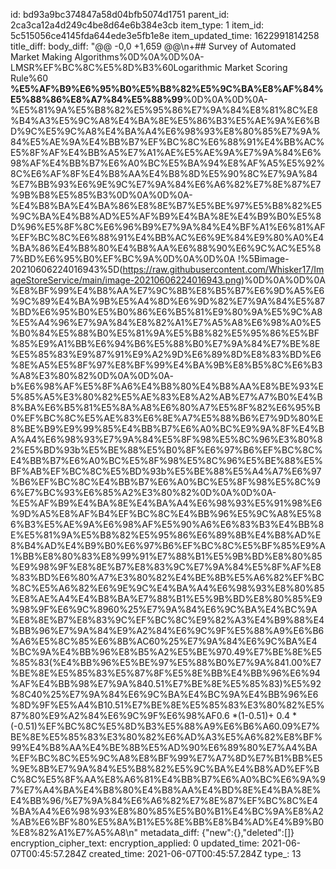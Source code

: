 id: bd93a9bc374847a58d04bfb5074d1751
parent_id: 2ca3ca12a4d249c4be8d64e6b384e3cb
item_type: 1
item_id: 5c515056ce4145fda644ede3e5fb1e8e
item_updated_time: 1622991814258
title_diff: 
body_diff: "@@ -0,0 +1,659 @@\\n+## Survey of Automated Market Making Algorithms%0D%0A%0D%0A- LMSR%EF%BC%8C%E5%8D%B3%60Logarithmic Market Scoring Rule%60 **%E5%AF%B9%E6%95%B0%E5%B8%82%E5%9C%BA%E8%AF%84%E5%88%86%E8%A7%84%E5%88%99**%0D%0A%0D%0A- %E5%81%9A%E5%B8%82%E5%95%86%E7%9A%84%E8%81%8C%E8%B4%A3%E5%9C%A8%E4%BA%8E%E5%86%B3%E5%AE%9A%E6%BD%9C%E5%9C%A8%E4%BA%A4%E6%98%93%E8%80%85%E7%9A%84%E5%AE%9A%E4%BB%B7%EF%BC%8C%E6%88%91%E4%BB%AC%E5%8F%AF%E4%BB%A5%E7%A1%AE%E5%AE%9A%E7%9A%84%E6%98%AF%E4%BB%B7%E6%A0%BC%E5%BA%94%E8%AF%A5%E5%92%8C%E6%AF%8F%E4%B8%AA%E4%B8%8D%E5%90%8C%E7%9A%84%E7%BB%93%E6%9E%9C%E7%9A%84%E6%A6%82%E7%8E%87%E7%9B%B8%E5%85%B3%0D%0A%0D%0A- %E4%B8%BA%E4%BA%86%E8%8E%B7%E5%BE%97%E5%B8%82%E5%9C%BA%E4%B8%AD%E5%AF%B9%E4%BA%8E%E4%B9%B0%E5%8D%96%E5%8F%8C%E6%96%B9%E7%9A%84%E4%BF%A1%E6%81%AF%EF%BC%8C%E6%88%91%E4%BB%AC%E6%9E%84%E9%80%A0%E4%BA%86%E4%B8%80%E4%B8%AA%E6%88%90%E6%9C%AC%E5%87%BD%E6%95%B0%EF%BC%9A%0D%0A%0D%0A  !%5Bimage-20210606224016943%5D(https://raw.githubusercontent.com/Whisker17/ImageStoreService/main/image-20210606224016943.png)%0D%0A%0D%0A  %E8%BF%99%E4%B8%AA%E7%9C%8B%E8%B5%B7%E6%9D%A5%E6%9C%89%E4%BA%9B%E5%A4%8D%E6%9D%82%E7%9A%84%E5%87%BD%E6%95%B0%E5%B0%86%E6%B5%81%E9%80%9A%E5%9C%A8%E5%A4%96%E7%9A%84%E8%82%A1%E7%A5%A8%E6%98%A0%E5%B0%84%E5%88%B0%E5%81%9A%E5%B8%82%E5%95%86%E5%BF%85%E9%A1%BB%E6%94%B6%E5%88%B0%E7%9A%84%E7%BE%8E%E5%85%83%E9%87%91%E9%A2%9D%E6%89%8D%E8%83%BD%E6%8E%A5%E5%8F%97%E8%BF%99%E4%BA%9B%E8%B5%8C%E6%B3%A8%E3%80%82%0D%0A%0D%0A- b%E6%98%AF%E5%8F%A6%E4%B8%80%E4%B8%AA%E8%BE%93%E5%85%A5%E3%80%82%E5%AE%83%E8%A2%AB%E7%A7%B0%E4%B8%BA%E6%B5%81%E5%8A%A8%E6%80%A7%E5%8F%82%E6%95%B0%EF%BC%8C%E5%AE%83%E6%8E%A7%E5%88%B6%E7%9D%80%E8%BE%B9%E9%99%85%E4%BB%B7%E6%A0%BC%E9%9A%8F%E4%BA%A4%E6%98%93%E7%9A%84%E5%8F%98%E5%8C%96%E3%80%82%E5%BD%93b%E5%BE%88%E5%B0%8F%E6%97%B6%EF%BC%8C%E4%BB%B7%E6%A0%BC%E5%8F%98%E5%8C%96%E5%BE%88%E5%BF%AB%EF%BC%8C%E5%BD%93b%E5%BE%88%E5%A4%A7%E6%97%B6%EF%BC%8C%E4%BB%B7%E6%A0%BC%E5%8F%98%E5%8C%96%E7%BC%93%E6%85%A2%E3%80%82%0D%0A%0D%0A- %E5%AF%B9%E4%BA%8E%E4%BA%A4%E6%98%93%E5%91%98%E6%9D%A5%E8%AF%B4%EF%BC%8C%E4%BB%96%E5%9C%A8%E5%86%B3%E5%AE%9A%E6%98%AF%E5%90%A6%E6%83%B3%E4%BB%8E%E5%81%9A%E5%B8%82%E5%95%86%E6%89%8B%E4%B8%AD%E8%B4%AD%E4%B9%B0%E6%97%B6%EF%BC%8C%E5%BF%85%E9%A1%BB%E8%80%83%E8%99%91%E7%88%B1%E5%9B%BD%E8%80%85%E9%98%9F%E8%8E%B7%E8%83%9C%E7%9A%84%E5%8F%AF%E8%83%BD%E6%80%A7%E3%80%82%E4%BE%8B%E5%A6%82%EF%BC%8C%E5%A6%82%E6%9E%9C%E4%BA%A4%E6%98%93%E8%80%85%E8%AE%A4%E4%B8%BA%E7%88%B1%E5%9B%BD%E8%80%85%E9%98%9F%E6%9C%8960%25%E7%9A%84%E6%9C%BA%E4%BC%9A%E8%8E%B7%E8%83%9C%EF%BC%8C%E9%82%A3%E4%B9%88%E4%BB%96%E7%9A%84%E9%A2%84%E6%9C%9F%E5%88%A9%E6%B6%A6%E5%8C%85%E6%8B%AC60%25%E7%9A%84%E6%9C%BA%E4%BC%9A%E4%BB%96%E8%B5%A2%E5%BE%970.49%E7%BE%8E%E5%85%83(%E4%BB%96%E5%BE%97%E5%88%B0%E7%9A%841.00%E7%BE%8E%E5%85%83%E5%87%8F%E5%8E%BB%E4%BB%96%E6%94%AF%E4%BB%98%E7%9A%840.51%E7%BE%8E%E5%85%83)%E5%92%8C40%25%E7%9A%84%E6%9C%BA%E4%BC%9A%E4%BB%96%E6%8D%9F%E5%A4%B10.51%E7%BE%8E%E5%85%83%E3%80%82%E5%87%80%E9%A2%84%E6%9C%9F%E6%98%AF0.6 *(1-0.51)+ 0.4 *(-0.51)%EF%BC%8C%E5%8D%B3%E5%88%A9%E6%B6%A60.09%E7%BE%8E%E5%85%83%E3%80%82%E6%AD%A3%E5%A6%82%E8%BF%99%E4%B8%AA%E4%BE%8B%E5%AD%90%E6%89%80%E7%A4%BA%EF%BC%8C%E5%9C%A8%E8%BF%99%E7%A7%8D%E7%B1%BB%E5%9E%8B%E7%9A%84%E5%B8%82%E5%9C%BA%E4%B8%AD%EF%BC%8C%E5%8F%AA%E8%A6%81%E4%BB%B7%E6%A0%BC%E6%9A%97%E7%A4%BA%E4%B8%80%E4%B8%AA%E4%BD%8E%E4%BA%8E%E4%BB%96/%E7%9A%84%E6%A6%82%E7%8E%87%EF%BC%8C%E4%BA%A4%E6%98%93%E8%80%85%E5%B0%B1%E4%BC%9A%E8%A2%AB%E6%BF%80%E5%8A%B1%E5%8E%BB%E8%B4%AD%E4%B9%B0%E8%82%A1%E7%A5%A8\\n"
metadata_diff: {"new":{},"deleted":[]}
encryption_cipher_text: 
encryption_applied: 0
updated_time: 2021-06-07T00:45:57.284Z
created_time: 2021-06-07T00:45:57.284Z
type_: 13